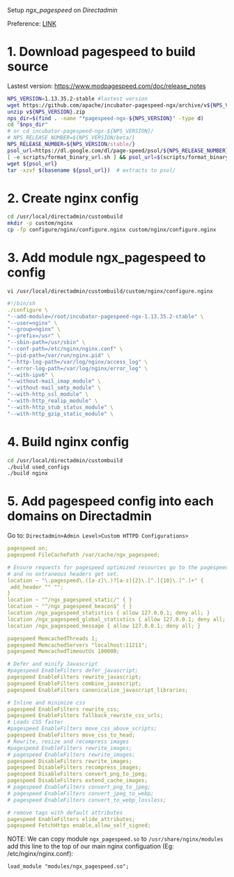 Setup *ngx_pagespeed* on *Directadmin* 

Preference: [LINK](https://1hosting.com.vn/cai-dat-ngx_pagespeed-cho-nginx-tren-direct-admin "link")

# 1. Download pagespeed to build source
Lastest version: https://www.modpagespeed.com/doc/release_notes

``` bash
NPS_VERSION=1.13.35.2-stable #lastest version
wget https://github.com/apache/incubator-pagespeed-ngx/archive/v${NPS_VERSION}.zip
unzip v${NPS_VERSION}.zip
nps_dir=$(find . -name "*pagespeed-ngx-${NPS_VERSION}" -type d)
cd "$nps_dir"
# or cd incubator-pagespeed-ngx-${NPS_VERSION}/
# NPS_RELEASE_NUMBER=${NPS_VERSION/beta/}
NPS_RELEASE_NUMBER=${NPS_VERSION/stable/}
psol_url=https://dl.google.com/dl/page-speed/psol/${NPS_RELEASE_NUMBER}.tar.gz
[ -e scripts/format_binary_url.sh ] && psol_url=$(scripts/format_binary_url.sh PSOL_BINARY_URL)
wget ${psol_url}
tar -xzvf $(basename ${psol_url})  # extracts to psol/
```
# 2. Create nginx config
```bash
cd /usr/local/directadmin/custombuild
mkdir -p custom/nginx
cp -fp configure/nginx/configure.nginx custom/nginx/configure.nginx
```
# 3. Add module ngx_pagespeed to config
`vi /usr/local/directadmin/custombuild/custom/nginx/configure.nginx`

```yaml
#!/bin/sh
./configure \
"--add-module=/root/incubator-pagespeed-ngx-1.13.35.2-stable" \
"--user=nginx" \
"--group=nginx" \
"--prefix=/usr" \
"--sbin-path=/usr/sbin" \
"--conf-path=/etc/nginx/nginx.conf" \
"--pid-path=/var/run/nginx.pid" \
"--http-log-path=/var/log/nginx/access_log" \
"--error-log-path=/var/log/nginx/error_log" \
"--with-ipv6" \
"--without-mail_imap_module" \
"--without-mail_smtp_module" \
"--with-http_ssl_module" \
"--with-http_realip_module" \
"--with-http_stub_status_module" \
"--with-http_gzip_static_module" \
```

# 4. Build nginx config
```bash
cd /usr/local/directadmin/custombuild
./build used_configs
./build nginx
```

# 5. Add pagespeed config into each domains on Directadmin

Go to: `Directadmin>Admin Level>Custom HTTPD Configurations>`


```yaml
pagespeed on;
pagespeed FileCachePath /var/cache/ngx_pagespeed;

# Ensure requests for pagespeed optimized resources go to the pagespeed handler
# and no extraneous headers get set.
location ~ "\.pagespeed\.([a-z]\.)?[a-z]{2}\.[^.]{10}\.[^.]+" {
 add_header "" "";
}
location ~ "^/ngx_pagespeed_static/" { }
location ~ "^/ngx_pagespeed_beacon$" { }
location /ngx_pagespeed_statistics { allow 127.0.0.1; deny all; }
location /ngx_pagespeed_global_statistics { allow 127.0.0.1; deny all; }
location /ngx_pagespeed_message { allow 127.0.0.1; deny all; }

pagespeed MemcachedThreads 1;
pagespeed MemcachedServers "localhost:11211";
pagespeed MemcachedTimeoutUs 100000;

# Defer and minify Javascript
#pagespeed EnableFilters defer_javascript;
pagespeed EnableFilters rewrite_javascript;
pagespeed EnableFilters combine_javascript;
pagespeed EnableFilters canonicalize_javascript_libraries;

# Inline and minimize css
pagespeed EnableFilters rewrite_css;
pagespeed EnableFilters fallback_rewrite_css_urls;
# Loads CSS faster
#pagespeed EnableFilters move_css_above_scripts;
pagespeed EnableFilters move_css_to_head;
# Rewrite, resize and recompress images
#pagespeed EnableFilters rewrite_images;
# pagespeed EnableFilters rewrite_images;
pagespeed DisableFilters rewrite_images;
pagespeed DisableFilters recompress_images;
pagespeed DisableFilters convert_png_to_jpeg;
pagespeed DisableFilters extend_cache_images;
# pagespeed EnableFilters convert_png_to_jpeg;
# pagespeed EnableFilters convert_jpeg_to_webp;
# pagespeed EnableFilters convert_to_webp_lossless;

# remove tags with default attributes
pagespeed EnableFilters elide_attributes;
pagespeed FetchHttps enable,allow_self_signed;
```

NOTE: 
We can copy module `ngx_pagespeed.so` to `/usr/share/nginx/modules` add this line to the top of our main nginx configuation (Eg: /etc/nginx/nginx.conf):
```
load_module "modules/ngx_pagespeed.so";
```